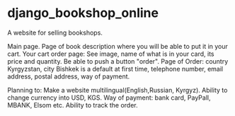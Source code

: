 # django_bookshop_online

A website for selling bookshops.

Main page. 
Page of book description where you will be able to put it in your cart.
Your cart order page: See image, name of what is in your card, its price and quantity. Be able to push a button "order".
Page of Order: country Kyrgyzstan, city Bishkek is a default at first time, telephone number, email address, postal address, way of payment. 


Planning to: 
Make a website multilingual(English,Russian, Kyrgyz).
Ability to change currency into USD, KGS.
Way of payment: bank card, PayPall, MBANK, Elsom etc.
Ability to track the order.
